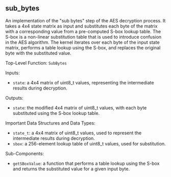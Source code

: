 ## sub_bytes

An implementation of the "sub bytes" step of the AES decryption process. It takes a 4x4 state matrix as input and substitutes each byte of the matrix with a corresponding value from a pre-computed S-box lookup table. The S-box is a non-linear substitution table that is used to introduce confusion in the AES algorithm. The kernel iterates over each byte of the input state matrix, performs a table lookup using the S-box, and replaces the original byte with the substituted value.

Top-Level Function: `SubBytes`

Inputs:

- `state`: a 4x4 matrix of uint8_t values, representing the intermediate results during decryption.

Outputs:

- `state`: the modified 4x4 matrix of uint8_t values, with each byte substituted using the S-box lookup table.

Important Data Structures and Data Types:

- `state_t`: a 4x4 matrix of uint8_t values, used to represent the intermediate results during decryption.
- `sbox`: a 256-element lookup table of uint8_t values, used for substitution.

Sub-Components:

- `getSBoxValue`: a function that performs a table lookup using the S-box and returns the substituted value for a given input byte.
